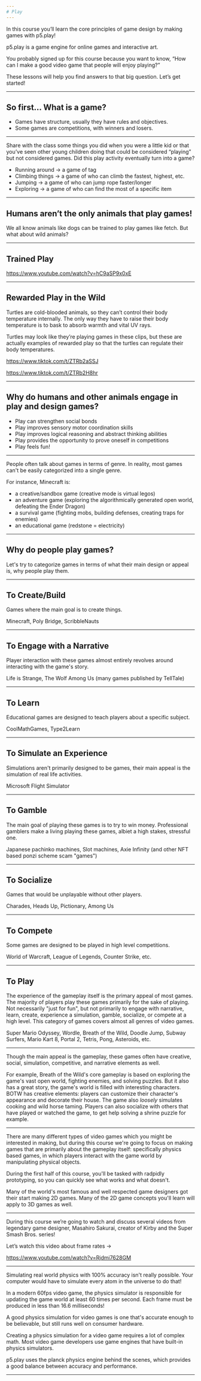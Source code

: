 ```yaml
---
# Play
---
```


In this course you’ll learn the core principles of game design by making games with p5.play!

p5.play is a game engine for online games and interactive art.

You probably signed up for this course because you want to know, “How can I make a good video game that people will enjoy playing?”

These lessons will help you find answers to that big question. Let’s get started!

---

## So first... What is a game?

- Games have structure, usually they have rules and objectives.
- Some games are competitions, with winners and losers.

---

Share with the class some things you did when you were a little kid or that you’ve seen other young children doing that could be considered “playing” but not considered games. Did this play activity eventually turn into a game?

- Running around -> a game of tag
- Climbing things -> a game of who can climb the fastest, highest, etc.
- Jumping -> a game of who can jump rope faster/longer
- Exploring -> a game of who can find the most of a specific item

---

## Humans aren’t the only animals that play games!

We all know animals like dogs can be trained to play games like fetch. But what about wild animals?

---

## Trained Play

<https://www.youtube.com/watch?v=hC9aSP9x0xE>

---

## Rewarded Play in the Wild

Turtles are cold-blooded animals, so they can’t control their body temperature internally. The only way they have to raise their body temperature is to bask to absorb warmth and vital UV rays.

Turtles may look like they’re playing games in these clips, but these are actually examples of rewarded play so that the turtles can regulate their body temperatures.

<https://www.tiktok.com/t/ZTRb2aSSJ>

<https://www.tiktok.com/t/ZTRb2H8hr>

---

## Why do humans and other animals engage in play and design games?

- Play can strengthen social bonds
- Play improves sensory motor coordination skills
- Play improves logical reasoning and abstract thinking abilities
- Play provides the opportunity to prove oneself in competitions
- Play feels fun!

---

People often talk about games in terms of genre. In reality, most games can't be easily categorized into a single genre.

For instance, Minecraft is:

- a creative/sandbox game (creative mode is virtual legos)
- an adventure game (exploring the algorithmically generated open world, defeating the Ender Dragon)
- a survival game (fighting mobs, building defenses, creating traps for enemies)
- an educational game (redstone = electricity)

---

## Why do people play games?

Let's try to categorize games in terms of what their main design or appeal is, why people play them.

---

## To Create/Build

Games where the main goal is to create things.

Minecraft, Poly Bridge, ScribbleNauts

---

## To Engage with a Narrative

Player interaction with these games almost entirely revolves around interacting with the game's story.

Life is Strange, The Wolf Among Us (many games published by TellTale)

---

## To Learn

Educational games are designed to teach players about a specific subject.

CoolMathGames, Type2Learn

---

## To Simulate an Experience

Simulations aren't primarily designed to be games, their main appeal is the simulation of real life activities.

Microsoft Flight Simulator

---

## To Gamble

The main goal of playing these games is to try to win money. Professional gamblers make a living playing these games, albiet a high stakes, stressful one.

Japanese pachinko machines, Slot machines, Axie Infinity (and other NFT based ponzi scheme scam "games")

---

## To Socialize

Games that would be unplayable without other players.

Charades, Heads Up, Pictionary, Among Us

---

## To Compete

Some games are designed to be played in high level competitions.

World of Warcraft, League of Legends, Counter Strike, etc.

---

## To Play

The experience of the gameplay itself is the primary appeal of most games. The majority of players play these games primarily for the sake of playing. Not necessarily "just for fun", but not primarily to engage with narrative, learn, create, experience a simulation, gamble, socialize, or compete at a high level. This category of games covers almost all genres of video games.

Super Mario Odyssey, Wordle, Breath of the Wild, Doodle Jump, Subway Surfers, Mario Kart 8, Portal 2, Tetris, Pong, Asteroids, etc.

---

Though the main appeal is the gameplay, these games often have creative, social, simulation, competitive, and narrative elements as well.

For example, Breath of the Wild's core gameplay is based on exploring the game's vast open world, fighting enemies, and solving puzzles. But it also has a great story, the game's world is filled with interesting characters. BOTW has creative elements: players can customize their character's appearance and decorate their house. The game also _loosely_ simulates cooking and wild horse taming. Players can also socialize with others that have played or watched the game, to get help solving a shrine puzzle for example.

---

There are many different types of video games which you might be interested in making, but during this course we're going to focus on making games that are primarily about the gameplay itself: specifically physics based games, in which players interact with the game world by manipulating physical objects.

During the first half of this course, you'll be tasked with radpidly prototyping, so you can quickly see what works and what doesn't.

Many of the world's most famous and well respected game designers got their start making 2D games. Many of the 2D game concepts you'll learn will apply to 3D games as well.

---

During this course we’re going to watch and discuss several videos from legendary game designer, Masahiro Sakurai, creator of Kirby and the Super Smash Bros. series!

Let’s watch this video about frame rates ->

<https://www.youtube.com/watch?v=Rjdmi7628GM>

---

Simulating real world physics with 100% accuracy isn't really possible. Your computer would have to simulate every atom in the universe to do that!

In a modern 60fps video game, the physics simulator is responsible for updating the game world at least 60 times per second. Each frame must be produced in less than 16.6 milliseconds!

A good physics simulation for video games is one that's accurate enough to be believable, but still runs well on consumer hardware.

Creating a physics simulation for a video game requires a lot of complex math. Most video game developers use game engines that have built-in physics simulators.

p5.play uses the planck physics engine behind the scenes, which provides a good balance between accuracy and performance.

---
